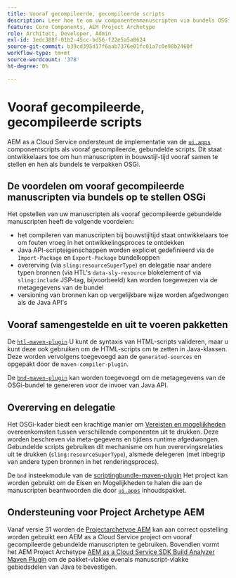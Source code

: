 ```yaml
---
title: Vooraf gecompileerde, gecompileerde scripts
description: Leer hoe te om uw componentenmanuscripten via bundels OSGi aan de Cloud Service van Adobe Experience Manager op te stellen.
feature: Core Components, AEM Project Archetype
role: Architect, Developer, Admin
exl-id: 3edc388f-01b2-45cc-bd56-f22e5a5a8624
source-git-commit: b39cd395d17f6aab7376e01fc01a7c0e98b2460f
workflow-type: tm+mt
source-wordcount: '378'
ht-degree: 0%

---
```



# Vooraf gecompileerde, gecompileerde scripts

AEM as a Cloud Service ondersteunt de implementatie van de [`ui.apps`](https://experienceleague.adobe.com/docs/experience-manager-cloud-service/implementing/developing/aem-project-content-package-structure.html#code-packages-%2F-osgi-bundles) componentscripts als vooraf gecompileerde, gebundelde scripts. Dit staat ontwikkelaars toe om hun manuscripten in bouwstijl-tijd vooraf samen te stellen en hen als bundels te verpakken OSGi.

## De voordelen om vooraf gecompileerde manuscripten via bundels op te stellen OSGi

Het opstellen van uw manuscripten als vooraf gecompileerde gebundelde manuscripten heeft de volgende voordelen:

+ het compileren van manuscripten bij bouwstijltijd staat ontwikkelaars toe om fouten vroeg in het ontwikkelingsproces te ontdekken
+ Java API-scripteigenschappen worden expliciet gedefinieerd via de `Import-Package` en `Export-Package` bundelkoppen
+ overerving (via `sling:resourceSuperType`) en delegatie naar andere typen bronnen (via HTL&#39;s `data-sly-resource` blokelement of via `sling:include` JSP-tag, bijvoorbeeld) kan worden toegewezen via de metagegevens van de bundel
+ versioning van bronnen kan op vergelijkbare wijze worden afgedwongen als de Java API&#39;s

## Vooraf samengestelde en uit te voeren pakketten

De [`htl-maven-plugin`](https://sling.apache.org/components/htl-maven-plugin/index.html) U kunt de syntaxis van HTML-scripts valideren, maar u kunt deze ook gebruiken om de HTML-scripts om te zetten in Java-klassen. Deze worden vervolgens toegevoegd aan de `generated-sources` en opgepakt door de `maven-compiler-plugin`.

De [`bnd-maven-plugin`](https://github.com/bndtools/bnd/tree/master/maven/bnd-maven-plugin) kan worden toegevoegd om de metagegevens van de OSGi-bundel te genereren voor de invoer van Java API.

## Overerving en delegatie

Het OSGi-kader biedt een krachtige manier om [Vereisten en mogelijkheden](https://docs.osgi.org/specification/osgi.core/7.0.0/framework.module.html#framework.module.dependencies) overeenkomsten tussen verschillende componenten uit te drukken. Deze worden beschreven via meta-gegevens en tijdens runtime afgedwongen. Gebundelde scripts gebruiken dit mechanisme om hun overervingsrelaties uit te drukken (`sling:resourceSuperType`), alsmede delegeren (met inbegrip van andere typen bronnen in het renderingsproces).

De `bnd` insteekmodule van de [scriptingbundle-maven-plugin](https://sling.apache.org/components/scriptingbundle-maven-plugin/bnd.html) Het project kan worden gebruikt om de Eisen en Mogelijkheden te halen die aan de manuscripten beantwoorden die door [`ui.apps`](https://experienceleague.adobe.com/docs/experience-manager-cloud-service/implementing/developing/aem-project-content-package-structure.html#code-packages-%2F-osgi-bundles) inhoudspakket.

## Ondersteuning voor Project Archetype AEM

Vanaf versie 31 worden de [Projectarchetype AEM](https://experienceleague.adobe.com/docs/experience-manager-core-components/using/developing/archetype/using.html) kan aan correct opstelling worden gebruikt een AEM as a Cloud Service project om vooraf gecompileerde gebundelde manuscripten te gebruiken. Bovendien vormt het AEM Project Archetype [AEM as a Cloud Service SDK Build Analyzer Maven Plugin](/help/developing/archetype/build-analyzer-maven-plugin.md) om de pakket-vlakke evenals manuscript-vlakke gebiedsdelen van Java te bevestigen.
